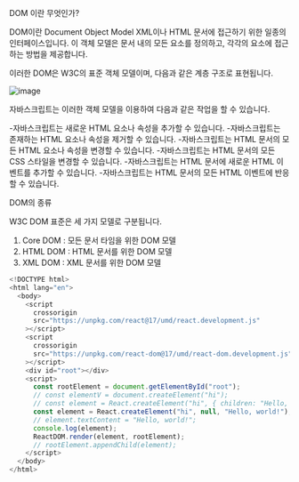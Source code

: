 DOM 이란 무엇인가?

DOM이란 Document Object Model 
XML이나 HTML 문서에 접근하기 위한 일종의 인터페이스입니다.
이 객체 모델은 문서 내의 모든 요소를 정의하고, 각각의 요소에 접근하는 방법을 제공합니다.

이러한 DOM은 W3C의 표준 객체 모델이며, 다음과 같은 계층 구조로 표현됩니다.

![image](https://user-images.githubusercontent.com/105036532/188553030-a1682489-d8ea-46e5-9774-e2bff45edfe7.png)


자바스크립트는 이러한 객체 모델을 이용하여 다음과 같은 작업을 할 수 있습니다.

-자바스크립트는 새로운 HTML 요소나 속성을 추가할 수 있습니다.
-자바스크립트는 존재하는 HTML 요소나 속성을 제거할 수 있습니다.
-자바스크립트는 HTML 문서의 모든 HTML 요소나 속성을 변경할 수 있습니다.
-자바스크립트는 HTML 문서의 모든 CSS 스타일을 변경할 수 있습니다.
-자바스크립트는 HTML 문서에 새로운 HTML 이벤트를 추가할 수 있습니다.
-자바스크립트는 HTML 문서의 모든 HTML 이벤트에 반응할 수 있습니다.

DOM의 종류

W3C DOM 표준은 세 가지 모델로 구분됩니다.

1. Core DOM : 모든 문서 타임을 위한 DOM 모델
2. HTML DOM : HTML 문서를 위한 DOM 모델
3. XML DOM : XML 문서를 위한 DOM 모델

```js
<!DOCTYPE html>
<html lang="en">
  <body>
    <script
      crossorigin
      src="https://unpkg.com/react@17/umd/react.development.js"
    ></script>
    <script
      crossorigin
      src="https://unpkg.com/react-dom@17/umd/react-dom.development.js"
    ></script>
    <div id="root"></div>
    <script>
      const rootElement = document.getElementById("root");
      // const elementV = document.createElement("hi");
      // const element = React.createElement("hi", { children: "Hello, world!" });
      const element = React.createElement("hi", null, "Hello, world!");
      // element.textContent = "Hello, world!";
      console.log(element);
      ReactDOM.render(element, rootElement);
      // rootElement.appendChild(element);
    </script>
  </body>
</html>
```
